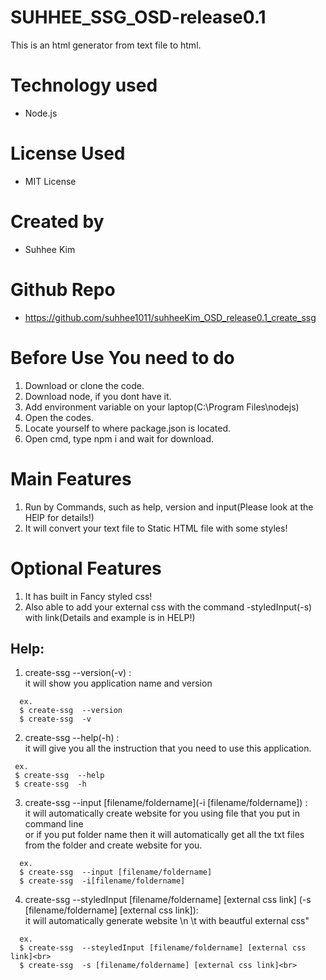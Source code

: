 # SUHHEE_SSG_OSD-release0.1
This is an html generator from text file to html.

# Technology used
+  Node.js

# License Used
+ MIT License

# Created by
+ Suhhee Kim

# Github Repo
+ https://github.com/suhhee1011/suhheeKim_OSD_release0.1_create_ssg

# Before Use You need to do
1. Download or clone the code.<br>
2. Download node, if you dont have it.<br>
3. Add environment variable on your laptop(C:\Program Files\nodejs)<br>
4. Open the codes.<br>
5. Locate yourself to where package.json is located.<br>
6. Open cmd, type npm i and wait for download.<br>


# Main Features
1. Run by Commands, such as help, version and input(Please look at the HElP for details!)
2. It will convert your text file to Static HTML file with some styles!

# Optional Features
1. It has built in Fancy styled css!
2. Also able to add your external css with the command -styledInput(-s) with link(Details and example is in HELP!)



## Help:
1. create-ssg --version(-v) :<br>
it will show you application name and version<br>
```
  ex.
  $ create-ssg  --version
  $ create-ssg  -v 
  ```
 2. create-ssg  --help(-h) :<br>
         it will give you all the instruction that you need to use this application.<br>
 ```        
  ex.
  $ create-ssg  --help
  $ create-ssg  -h 
  ```       
 3. create-ssg --input [filename/foldername](-i [filename/foldername]) :<br>
         it will automatically create website for you using file that you put in command line<br>
         or if you put folder name then it will automatically get all the txt files from the folder and create website for you.<br>
```
  ex.
  $ create-ssg  --input [filename/foldername]
  $ create-ssg  -i[filename/foldername] 
```
  4. create-ssg --styledInput [filename/foldername] [external css link] (-s [filename/foldername] [external css link]): <br> 
           it will automatically generate website \n \t with beautful external css"
```
  ex.
  $ create-ssg  --steyledInput [filename/foldername] [external css link]<br>
  $ create-ssg  -s [filename/foldername] [external css link]<br>

```


         
         

